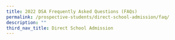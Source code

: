 ```yaml
---
title: 2022 DSA Frequently Asked Questions (FAQs)
permalink: /prospective-students/direct-school-admission/faq/
description: ""
third_nav_title: Direct School Admission
---
```

